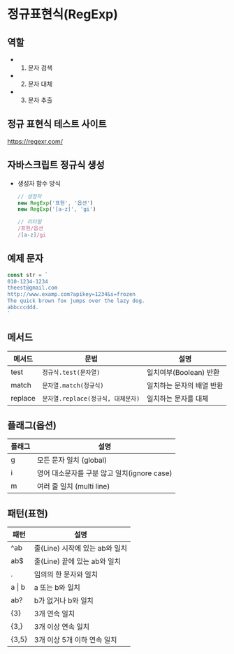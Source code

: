 # 정규표현식(RegExp)
## 역할
- 1. 문자 검색
- 2. 문자 대체
- 3. 문자 추출

## 정규 표현식 테스트 사이트
https://regexr.com/

## 자바스크립트 정규식 생성
- 생성자 함수 방식
  ```js
  // 생정자
  new RegExp('표현', '옵션')
  new RegExp('[a-z]', 'gi')

  // 리터럴
  /표현/옵션
  /[a-z]/gi
  ```

## 예제 문자
```js
const str = `
010-1234-1234
theest@gmail.com
http://www.examp.com?apikey=1234&s=frozen
The quick brown fox jumps over the lazy dog.
abbcccddd.
`
```

## 메서드
메서드 | 문법 | 설명
--|--|--
test | `정규식.test(문자열)` | 일치여부(Boolean) 반환
match | `문자열.match(정규식)` | 일치하는 문자의 배열 반환
replace | `문자열.replace(정규식, 대체문자)` | 일치하는 문자를 대체

## 플래그(옵션)
플래그 | 설명
--|--
g | 모든 문자 일치 (global)
i | 영어 대소문자를 구분 않고 일치(ignore case)
m | 여러 줄 일치 (multi line)

## 패턴(표현)
패턴 | 설명
-- | --
^ab | 줄(Line) 시작에 있는 ab와 일치
ab$ | 줄(Line) 끝에 있는 ab와 일치
. | 임의의 한 문자와 일치
a &verbar; b | a 또는 b와 일치
ab? | b가 없거나 b와 일치
{3} | 3개 연속 일치
{3,} | 3개 이상 연속 일치
{3,5} | 3개 이상 5개 이하 연속 일치